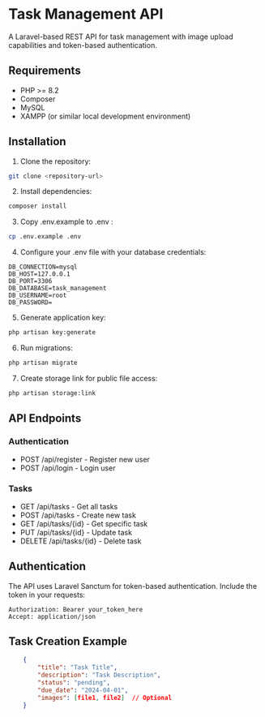 # Task Management API

A Laravel-based REST API for task management with image upload capabilities and token-based authentication.

## Requirements

- PHP >= 8.2
- Composer
- MySQL
- XAMPP (or similar local development environment)

## Installation

1. Clone the repository:
```bash
git clone <repository-url>
 ```

2. Install dependencies:
```bash
composer install
 ```

3. Copy .env.example to .env :
```bash
cp .env.example .env
 ```

4. Configure your .env file with your database credentials:
```env
DB_CONNECTION=mysql
DB_HOST=127.0.0.1
DB_PORT=3306
DB_DATABASE=task_management
DB_USERNAME=root
DB_PASSWORD=
 ```

5. Generate application key:
```bash
php artisan key:generate
 ```

6. Run migrations:
```bash
php artisan migrate
 ```

7. Create storage link for public file access:
```bash
php artisan storage:link
 ```

## API Endpoints
### Authentication
- POST /api/register - Register new user
- POST /api/login - Login user
### Tasks
- GET /api/tasks - Get all tasks
- POST /api/tasks - Create new task
- GET /api/tasks/{id} - Get specific task
- PUT /api/tasks/{id} - Update task
- DELETE /api/tasks/{id} - Delete task
## Authentication
The API uses Laravel Sanctum for token-based authentication. Include the token in your requests:

```http
Authorization: Bearer your_token_here
Accept: application/json
 ```
## Task Creation Example
```json
    {
        "title": "Task Title",
        "description": "Task Description",
        "status": "pending",
        "due_date": "2024-04-01",
        "images": [file1, file2]  // Optional
    }
 ```